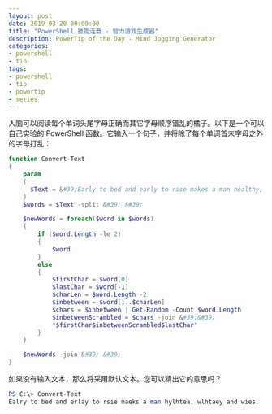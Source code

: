```yaml
---
layout: post
date: 2019-03-20 00:00:00
title: "PowerShell 技能连载 - 智力游戏生成器"
description: PowerTip of the Day - Mind Jogging Generator
categories:
- powershell
- tip
tags:
- powershell
- tip
- powertip
- series
---
```

人脑可以阅读每个单词头尾字母正确而其它字母顺序错乱的橘子。以下是一个可以自己实验的 PowerShell 函数。它输入一个句子，并将除了每个单词首末字母之外的字母打乱：

```powershell
function Convert-Text
{
    param
    (
      $Text = &#39;Early to bed and early to rise makes a man healthy, wealthy and wise.&#39;
    )
    $words = $Text -split &#39; &#39;

    $newWords = foreach($word in $words)
    {
        if ($word.Length -le 2)
        {
            $word
        }
        else
        {
            $firstChar = $word[0]
            $lastChar = $word[-1]
            $charLen = $word.Length -2
            $inbetween = $word[1..$charLen]
            $chars = $inbetween | Get-Random -Count $word.Length
            $inbetweenScrambled = $chars -join &#39;&#39;
            "$firstChar$inbetweenScrambled$lastChar"
        }
    }

    $newWords -join &#39; &#39;
}
```

如果没有输入文本，那么将采用默认文本。您可以猜出它的意思吗？

```powershell
PS C:\> Convert-Text
Ealry to bed and erlay to rsie maeks a man hylhtea, wlhtaey and wies.
```

<!--本文国际来源：[Mind Jogging Generator](https://community.idera.com/database-tools/powershell/powertips/b/tips/posts/mind-jogging-generator)-->

